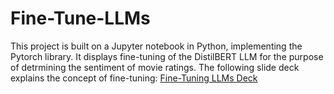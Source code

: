 # Fine-Tune-LLMs
This project is built on a Jupyter notebook in Python, implementing the Pytorch library.
It displays fine-tuning of the DistilBERT LLM for the purpose of detrmining the sentiment of movie ratings.
The following slide deck explains the concept of fine-tuning: 
[Fine-Tuning LLMs Deck](Fine-Tuning_LLMs.pdf)

